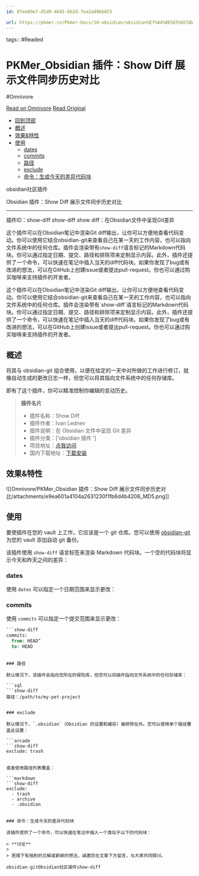 ```yaml
---
id: 87ee09e7-d5d9-4645-bb2d-7ea2a09bb025

url: https://pkmer.cn/Pkmer-Docs/10-obsidian/obsidian%E7%A4%BE%E5%8C%BA%E6%8F%92%E4%BB%B6/show-diff/
---
```



tags::  #Readed 

# PKMer_Obsidian 插件：Show Diff 展示文件同步历史对比
#Omnivore

[Read on Omnivore](https://omnivore.app/me/pk-mer-obsidian-show-diff-191e6382625)
[Read Original](https://pkmer.cn/Pkmer-Docs/10-obsidian/obsidian%E7%A4%BE%E5%8C%BA%E6%8F%92%E4%BB%B6/show-diff/)

* [回到顶部](#回到顶部)
* [概述](#概述)
* [效果&特性](#效果特性)
* [使用](#使用)  
   * [dates](#dates)  
   * [commits](#commits)  
   * [路径](#路径)  
   * [exclude](#exclude)  
   * [命令：生成今天的差异代码块](#命令生成今天的差异代码块)

obsidian社区插件

Obsidian 插件：Show Diff 展示文件同步历史对比 

---

 插件ID：show-diff show-diff show diff：在Obsidian文件中呈现Git差异

这个插件可以在Obsidian笔记中渲染Git diff输出，让你可以方便地查看代码变动。你可以使用它结合obsidian-git来查看自己在某一天的工作内容，也可以指向文件系统中的任何仓库。插件会渲染带有`show-diff`语言标记的Markdown代码块。你可以通过指定日期、提交、路径和排除项来定制显示内容。此外，插件还提供了一个命令，可以快速在笔记中插入当天的diff代码块。如果你发现了bug或有改进的想法，可以在GitHub上创建issue或者提出pull-request。你也可以通过购买咖啡来支持插件的开发者。

 这个插件可以在Obsidian笔记中渲染Git diff输出，让你可以方便地查看代码变动。你可以使用它结合obsidian-git来查看自己在某一天的工作内容，也可以指向文件系统中的任何仓库。插件会渲染带有\`show-diff\`语言标记的Markdown代码块。你可以通过指定日期、提交、路径和排除项来定制显示内容。此外，插件还提供了一个命令，可以快速在笔记中插入当天的diff代码块。如果你发现了bug或有改进的想法，可以在GitHub上创建issue或者提出pull-request。你也可以通过购买咖啡来支持插件的开发者。

## 概述

将其与 obsidian-git 组合使用，以便在给定的一天中对所做的工作进行修订，就像自动生成的更改日志一样，但您可以将其指向文件系统中的任何存储库。

即有了这个插件，你可以精准控制你编辑的变动历史。

> **插件名片**
> 
> * 插件名称：Show Diff
> * 插件作者：Ivan Lednev
> * 插件说明：在 Obsidian 文件中呈现 Git 差异
> * 插件分类：\[‘obsidian 插件 ‘\]
> * 项目地址：[点我访问](https://github.com/ivan-lednev/obsidian-automatic-changelog)
> * 国内下载地址：[下载安装](https://pkmer.cn/products/plugin/pluginMarket/?show-diff)

## 效果&特性

![[Omnivore/PKMer_Obsidian 插件：Show Diff 展示文件同步历史对比/attachments/e9ea601a4104a2631230f1fb6d4b4208_MD5.png]]

## 使用

要使插件在您的 vault 上工作，它应该是一个 git 仓库。您可以使用 [obsidian-git](https://pkmer.cn/Pkmer-Docs/10-obsidian/obsidian%E7%A4%BE%E5%8C%BA%E6%8F%92%E4%BB%B6/obsidian-git) 为您的 vault 添加自动 git 备份。

该插件使用 `show-diff` 语言标签来渲染 Markdown 代码块。一个空的代码块将显示今天和昨天之间的差异：

### dates

使用 `dates` 可以指定一个日期范围来显示更改：

### commits

使用 `commits` 可以指定一个提交范围来显示更改：

```sql
```show-diff
commits:
  from: HEAD^
  to: HEAD
```
```

### 路径

默认情况下，该插件会指向您所在的保险库，但您可以将插件指向文件系统中的任何存储库：

```sql
```show-diff
路径：/path/to/my-pet-project
```
```

### exclude

默认情况下，`.obsidian`（Obsidian 的设置和缓存）被排除在外。您可以使用单个路径覆盖此设置：

```arcade
```show-diff
exclude: trash
```
```

或者使用路径列表覆盖：

```markdown
```show-diff
exclude:
  - trash
  - archive
  - .obsidian
```
```

### 命令：生成今天的差异代码块

该插件提供了一个命令，可以快速在笔记中插入一个类似于以下的代码块：

> **讨论**
> 
> 若阁下有独到的见解或新颖的想法，诚邀您在文章下方留言，与大家共同探讨。

obsidian-gitObsidian社区插件show-diff

